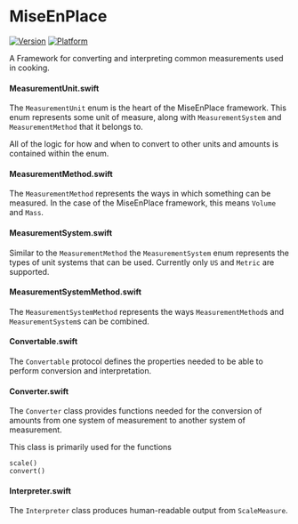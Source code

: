 # MiseEnPlace
[![Version](https://img.shields.io/cocoapods/v/MiseEnPlace.svg?style=flat)](http://cocoadocs.org/docsets/MiseEnPlace)
[![Platform](https://img.shields.io/cocoapods/p/MiseEnPlace.svg?style=flat)](http://cocoadocs.org/docsets/MiseEnPlace)

A Framework for converting and interpreting common measurements used in cooking.

#### MeasurementUnit.swift

The `MeasurementUnit` enum is the heart of the MiseEnPlace framework. This enum represents some unit of measure, along with `MeasurementSystem` and `MeasurementMethod` that it belongs to.

All of the logic for how and when to convert to other units and amounts is contained within the enum.

#### MeasurementMethod.swift

The `MeasurementMethod` represents the ways in which something can be measured. In the case of the MiseEnPlace framework, this means `Volume` and `Mass`.

#### MeasurementSystem.swift

Similar to the `MeasurementMethod` the `MeasurementSystem` enum represents the types of unit systems that can be used. Currently only `US` and `Metric` are supported.

#### MeasurementSystemMethod.swift

The `MeasurementSystemMethod` represents the ways `MeasurementMethod`s and `MeasurementSystem`s can be combined.

#### Convertable.swift

The `Convertable` protocol defines the properties needed to be able to perform conversion and interpretation.

#### Converter.swift

The `Converter` class provides functions needed for the conversion of amounts from one system of measurement to another system of measurement.

This class is primarily used for the functions

    scale()
    convert()

#### Interpreter.swift

The `Interpreter` class produces human-readable output from `ScaleMeasure`.
